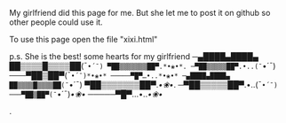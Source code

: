 My girlfriend did this page for me. But she let me to post it on github so other people could use it.



To use this page open the file "xixi.html"


p.s. She is the best!
some hearts for my girlfriend
─▄████▄████▄
██▒▒▒▒█▒▒▒▒██(¯`•´¯)
▀██▒▒▒▒▒▒▒██▀.*•❀•*.
─▀██▒▒▒▒▒██▀.•..(¯`•´¯)
───▀██▒██▀(¯`•´¯)*•❀•*
─────▀█▀…•..*•❀•*
─▄████▄████▄
██▒▒▒▒█▒▒▒▒██(¯`•´¯)
▀██▒▒▒▒▒▒▒██▀.*•❀•*.
─▀██▒▒▒▒▒██▀.•..(¯`•´¯)
───▀██▒██▀(¯`•´¯)*•❀•*
─────▀█▀…•..*•❀•*









.
